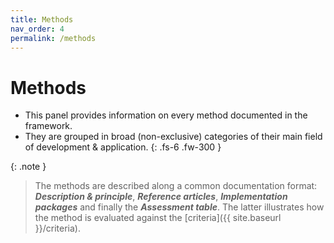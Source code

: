 ```yaml
---
title: Methods
nav_order: 4
permalink: /methods
---
```


# Methods

 - This panel provides information on every method documented in the framework.
 - They are grouped in broad (non-exclusive) categories of their main field of development & application.
{: .fs-6 .fw-300 }

{: .note }
> The methods are described along a common documentation format: ***Description & principle***, ***Reference articles***, ***Implementation packages*** and finally the ***Assessment table***.
> The latter illustrates how the method is evaluated against the [criteria]({{ site.baseurl }}/criteria).